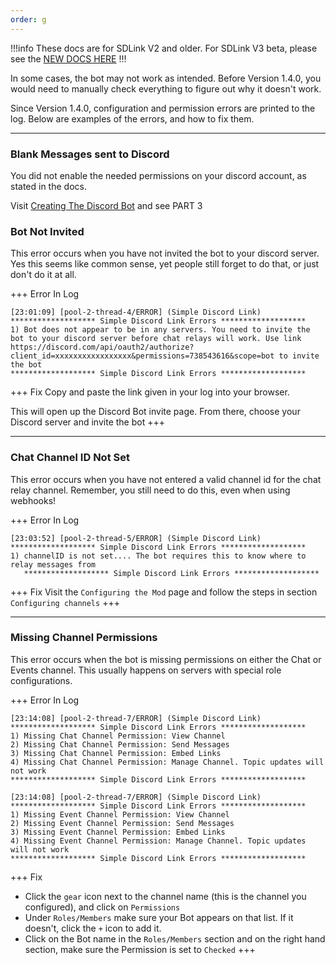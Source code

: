 ```yaml
---
order: g
---
```

!!!info
These docs are for SDLink V2 and older. For SDLink V3 beta, please see the [NEW DOCS HERE](https://sdlinkbeta.fdd-docs.com)
!!!


In some cases, the bot may not work as intended. Before Version 1.4.0, you would need to manually check everything to figure out why it doesn't work.

Since Version 1.4.0, configuration and permission errors are printed to the log. Below are examples of the errors, and how to fix them.

***

### Blank Messages sent to Discord

You did not enable the needed permissions on your discord account, as stated in the docs.

Visit [Creating The Discord Bot](initial-setup.md) and see PART 3

### Bot Not Invited

This error occurs when you have not invited the bot to your discord server. Yes this seems like common sense, yet people still forget to do that, or just don't do it at all.

+++ Error In Log
```
[23:01:09] [pool-2-thread-4/ERROR] (Simple Discord Link) 
******************* Simple Discord Link Errors *******************
1) Bot does not appear to be in any servers. You need to invite the bot to your discord server before chat relays will work. Use link https://discord.com/api/oauth2/authorize?client_id=xxxxxxxxxxxxxxxxx&permissions=738543616&scope=bot to invite the bot
******************* Simple Discord Link Errors *******************
```
+++ Fix
Copy and paste the link given in your log into your browser.

This will open up the Discord Bot invite page. From there, choose your Discord server and invite the bot
+++

***

### Chat Channel ID Not Set

This error occurs when you have not entered a valid channel id for the chat relay channel. Remember, you still need to do this, even when using webhooks!

+++ Error In Log
```
[23:03:52] [pool-2-thread-5/ERROR] (Simple Discord Link)
******************* Simple Discord Link Errors *******************
1) channelID is not set.... The bot requires this to know where to relay messages from
   ******************* Simple Discord Link Errors *******************
```
+++ Fix
Visit the `Configuring the Mod` page and follow the steps in section `Configuring channels`
+++

***

### Missing Channel Permissions

This error occurs when the bot is missing permissions on either the Chat or Events channel. This usually happens on servers with special role configurations.

+++ Error In Log
```
[23:14:08] [pool-2-thread-7/ERROR] (Simple Discord Link) 
******************* Simple Discord Link Errors *******************
1) Missing Chat Channel Permission: View Channel
2) Missing Chat Channel Permission: Send Messages
3) Missing Chat Channel Permission: Embed Links
4) Missing Chat Channel Permission: Manage Channel. Topic updates will not work
******************* Simple Discord Link Errors *******************
```

```
[23:14:08] [pool-2-thread-7/ERROR] (Simple Discord Link) 
******************* Simple Discord Link Errors *******************
1) Missing Event Channel Permission: View Channel
2) Missing Event Channel Permission: Send Messages
3) Missing Event Channel Permission: Embed Links
4) Missing Event Channel Permission: Manage Channel. Topic updates will not work
******************* Simple Discord Link Errors *******************
```
+++ Fix
* Click the `gear` icon next to the channel name (this is the channel you configured), and click on `Permissions`
* Under `Roles/Members` make sure your Bot appears on that list. If it doesn't, click the `+` icon to add it.
* Click on the Bot name in the `Roles/Members` section and on the right hand section, make sure the Permission is set to `Checked`
+++
